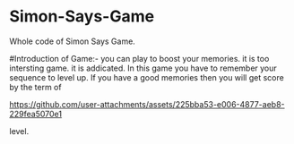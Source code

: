 # Simon-Says-Game
Whole code of Simon  Says Game.

#Introduction of Game:-
you can play to boost your memories.
it is too intersting game.
it is addicated.
In this game you have to remember your sequence to level up.
If you have a good memories then you will get score by the term of

https://github.com/user-attachments/assets/225bba53-e006-4877-aeb8-229fea5070e1

 level.
